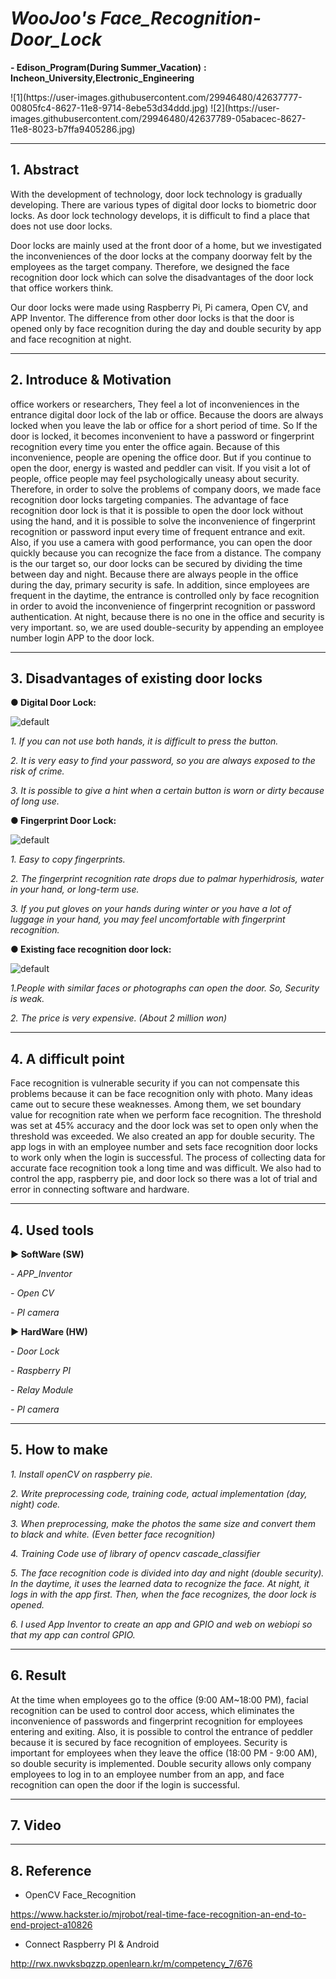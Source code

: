 # *WooJoo's* *Face_Recognition-Door_Lock*

**- Edison_Program(During Summer_Vacation)** **:** **Incheon_University,Electronic_Engineering**


<div>
![1](https://user-images.githubusercontent.com/29946480/42637777-00805fc4-8627-11e8-9714-8ebe53d34ddd.jpg)
![2](https://user-images.githubusercontent.com/29946480/42637789-05abacec-8627-11e8-8023-b7ffa9405286.jpg)
</div>


----------------------------------------------------------------------------------------------------------------------------------------

## 1. Abstract

With the development of technology, door lock technology is gradually developing. There are various types of digital door locks to biometric door locks. As door lock technology develops, it is difficult to find a place that does not use door locks. 

Door locks are mainly used at the front door of a home, but we investigated the inconveniences of the door locks at the company doorway felt by the employees as the target company. Therefore, we designed the face recognition door lock which can solve the disadvantages of the door lock that office workers think. 

Our door locks were made using Raspberry Pi, Pi camera, Open CV, and APP Inventor. The difference from other door locks is that the door is opened only by face recognition during the day and double security by app and face recognition at night.

----------------------------------------------------------------------------------------------------------------------------------------

## 2. Introduce & Motivation
 
 office workers or researchers, They feel a lot of inconveniences in the entrance digital door lock of the lab or office. Because the doors are always locked when you leave the lab or office for a short period of time. So If the door is locked, it becomes inconvenient to have a password or fingerprint recognition every time you enter the office again. Because of this inconvenience, people are opening the office door. But if you continue to open the door, energy is wasted and peddler can visit. If you visit a lot of people, office people may feel psychologically uneasy about security. Therefore, in order to solve the problems of company doors, we made face recognition door locks targeting companies. The advantage of face recognition door lock is that it is possible to open the door lock without using the hand, and it is possible to solve the inconvenience of fingerprint recognition or password input every time of frequent entrance and exit. 
Also, if you use a camera with good performance, you can open the door quickly because you can recognize the face from a distance. The company is the our target so, our door locks can be secured by dividing the time between day and night. Because there are always people in the office during the day, primary security is safe. In addition, since employees are frequent in the daytime, the entrance is controlled only by face recognition in order to avoid the inconvenience of fingerprint recognition or password authentication. At night, because there is no one in the office and security is very important.
so, we are used double-security by appending an employee number login APP to the door lock.

---------------------------------------------------------------------------------------------------------------------------------------


## 3. Disadvantages of existing door locks




**● Digital Door Lock:**



![default](https://user-images.githubusercontent.com/29946480/42637741-ee0190de-8626-11e8-9555-1573b6da4523.JPG)


*1. If you can not use both hands, it is difficult to press the button.*

*2. It is very easy to find your password, so you are always exposed to the risk of crime.*

*3. It is possible to give a hint when a certain button is worn or dirty because of long use.*




**● Fingerprint Door Lock:**



![default](https://user-images.githubusercontent.com/29946480/42637763-f713f1da-8626-11e8-8ad3-83a1713a80db.JPG)


*1. Easy to copy fingerprints.*

*2. The fingerprint recognition rate drops due to palmar hyperhidrosis, water in your hand, or long-term use.*

*3. If you put gloves on your hands during winter or you have a lot of luggage in your hand, you may feel uncomfortable with fingerprint recognition.*





**● Existing face recognition door lock:**



![default](https://user-images.githubusercontent.com/29946480/42637773-fbbad0aa-8626-11e8-8461-48763701a1d5.JPG)




*1.People with similar faces or photographs can open the door. So, Security is weak.*

*2. The price is very expensive. (About 2 million won)*

--------------------------------------------------------------------------------------------------------------------------------------


## 4. A difficult point


Face recognition is vulnerable security if you can not compensate this problems because it can be face recognition only with photo.
Many ideas came out to secure these weaknesses. Among them, we set boundary value for recognition rate when we perform face recognition. The threshold was set at 45% accuracy and the door lock was set to open only when the threshold was exceeded. We also created an app for double security. The app logs in with an employee number and sets face recognition door locks to work only when the login is successful. The process of collecting data for accurate face recognition took a long time and was difficult. We also had to control the app, raspberry pie, and door lock so there was a lot of trial and error in connecting software and hardware.

--------------------------------------------------------------------------------------------------------------------------------------


## 4. Used tools

**▶ SoftWare (SW)**

*- APP_Inventor*

*- Open CV*

*- PI camera*



**▶ HardWare (HW)**

*- Door Lock*

*- Raspberry PI*

*- Relay Module*

*- PI camera*

------------------------------------------------------------------------------------------------------------------------------------


## 5. How to make


*1. Install openCV on raspberry pie.*

*2. Write preprocessing code, training code, actual implementation (day, night) code.*

*3. When preprocessing, make the photos the same size and convert them to black and white.
(Even better face recognition)*

*4. Training Code use of library of opencv cascade_classifier*

*5. The face recognition code is divided into day and night (double security). In the daytime, it uses the learned data to recognize the face. At night, it logs in with the app first. Then, when the face recognizes, the door lock is opened.*

*6. I used App Inventor to create an app and GPIO and web on webiopi so that my app can control GPIO.*




------------------------------------------------------------------------------------------------------------------------------------


## 6. Result

At the time when employees go to the office (9:00 AM~18:00 PM), facial recognition can be used to control door access, which eliminates the inconvenience of passwords and fingerprint recognition for employees entering and exiting. Also, it is possible to control the entrance of peddler because it is secured by face recognition of employees. Security is important for employees when they leave the office (18:00 PM - 9:00 AM), so double security is implemented. Double security allows only company employees to log in to an employee number from an app, and face recognition can open the door if the login is successful.


----------------------------------------------------------------------------------------------------------------------------------------

## 7. Video



---------------------------------------------------------------------------------------------------------------------------------------

## 8. Reference



- OpenCV Face_Recognition

https://www.hackster.io/mjrobot/real-time-face-recognition-an-end-to-end-project-a10826
  
- Connect Raspberry PI & Android

http://rwx.nwvksbqzzp.openlearn.kr/m/competency_7/676 
  
